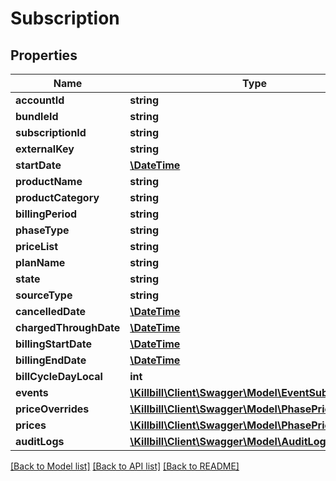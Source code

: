 # Subscription

## Properties
Name | Type | Description | Notes
------------ | ------------- | ------------- | -------------
**accountId** | **string** |  | [optional] 
**bundleId** | **string** |  | [optional] 
**subscriptionId** | **string** |  | [optional] 
**externalKey** | **string** |  | [optional] 
**startDate** | [**\DateTime**](\DateTime.md) |  | [optional] 
**productName** | **string** |  | 
**productCategory** | **string** |  | [optional] 
**billingPeriod** | **string** |  | 
**phaseType** | **string** |  | [optional] 
**priceList** | **string** |  | 
**planName** | **string** |  | 
**state** | **string** |  | [optional] 
**sourceType** | **string** |  | [optional] 
**cancelledDate** | [**\DateTime**](\DateTime.md) |  | [optional] 
**chargedThroughDate** | [**\DateTime**](\DateTime.md) |  | [optional] 
**billingStartDate** | [**\DateTime**](\DateTime.md) |  | [optional] 
**billingEndDate** | [**\DateTime**](\DateTime.md) |  | [optional] 
**billCycleDayLocal** | **int** |  | [optional] 
**events** | [**\Killbill\Client\Swagger\Model\EventSubscription[]**](EventSubscription.md) |  | [optional] 
**priceOverrides** | [**\Killbill\Client\Swagger\Model\PhasePrice[]**](PhasePrice.md) |  | [optional] 
**prices** | [**\Killbill\Client\Swagger\Model\PhasePrice[]**](PhasePrice.md) |  | [optional] 
**auditLogs** | [**\Killbill\Client\Swagger\Model\AuditLog[]**](AuditLog.md) |  | [optional] 

[[Back to Model list]](../../README.md#documentation-for-models) [[Back to API list]](../../README.md#documentation-for-api-endpoints) [[Back to README]](../../README.md)

